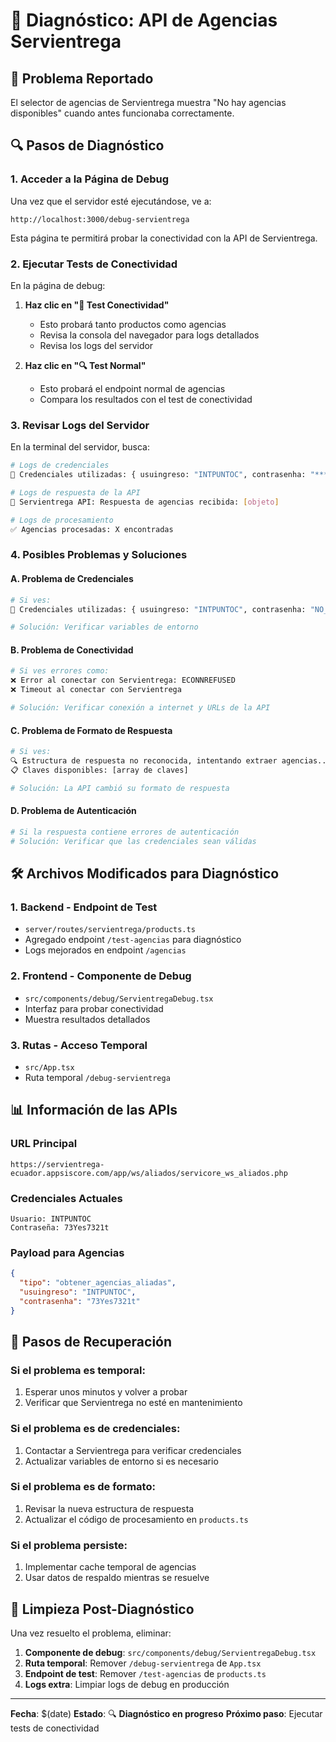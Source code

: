 # 🔧 Diagnóstico: API de Agencias Servientrega

## 🐛 Problema Reportado

El selector de agencias de Servientrega muestra "No hay agencias disponibles" cuando antes funcionaba correctamente.

## 🔍 Pasos de Diagnóstico

### 1. **Acceder a la Página de Debug**

Una vez que el servidor esté ejecutándose, ve a:

```
http://localhost:3000/debug-servientrega
```

Esta página te permitirá probar la conectividad con la API de Servientrega.

### 2. **Ejecutar Tests de Conectividad**

En la página de debug:

1. **Haz clic en "🧪 Test Conectividad"**

   - Esto probará tanto productos como agencias
   - Revisa la consola del navegador para logs detallados
   - Revisa los logs del servidor

2. **Haz clic en "🔍 Test Normal"**
   - Esto probará el endpoint normal de agencias
   - Compara los resultados con el test de conectividad

### 3. **Revisar Logs del Servidor**

En la terminal del servidor, busca:

```bash
# Logs de credenciales
🔑 Credenciales utilizadas: { usuingreso: "INTPUNTOC", contrasenha: "***" }

# Logs de respuesta de la API
📍 Servientrega API: Respuesta de agencias recibida: [objeto]

# Logs de procesamiento
✅ Agencias procesadas: X encontradas
```

### 4. **Posibles Problemas y Soluciones**

#### **A. Problema de Credenciales**

```bash
# Si ves:
🔑 Credenciales utilizadas: { usuingreso: "INTPUNTOC", contrasenha: "NO_SET" }

# Solución: Verificar variables de entorno
```

#### **B. Problema de Conectividad**

```bash
# Si ves errores como:
❌ Error al conectar con Servientrega: ECONNREFUSED
❌ Timeout al conectar con Servientrega

# Solución: Verificar conexión a internet y URLs de la API
```

#### **C. Problema de Formato de Respuesta**

```bash
# Si ves:
🔍 Estructura de respuesta no reconocida, intentando extraer agencias...
📋 Claves disponibles: [array de claves]

# Solución: La API cambió su formato de respuesta
```

#### **D. Problema de Autenticación**

```bash
# Si la respuesta contiene errores de autenticación
# Solución: Verificar que las credenciales sean válidas
```

## 🛠️ Archivos Modificados para Diagnóstico

### 1. **Backend - Endpoint de Test**

- `server/routes/servientrega/products.ts`
- Agregado endpoint `/test-agencias` para diagnóstico
- Logs mejorados en endpoint `/agencias`

### 2. **Frontend - Componente de Debug**

- `src/components/debug/ServientregaDebug.tsx`
- Interfaz para probar conectividad
- Muestra resultados detallados

### 3. **Rutas - Acceso Temporal**

- `src/App.tsx`
- Ruta temporal `/debug-servientrega`

## 📊 Información de las APIs

### **URL Principal**

```
https://servientrega-ecuador.appsiscore.com/app/ws/aliados/servicore_ws_aliados.php
```

### **Credenciales Actuales**

```
Usuario: INTPUNTOC
Contraseña: 73Yes7321t
```

### **Payload para Agencias**

```json
{
  "tipo": "obtener_agencias_aliadas",
  "usuingreso": "INTPUNTOC",
  "contrasenha": "73Yes7321t"
}
```

## 🔄 Pasos de Recuperación

### **Si el problema es temporal:**

1. Esperar unos minutos y volver a probar
2. Verificar que Servientrega no esté en mantenimiento

### **Si el problema es de credenciales:**

1. Contactar a Servientrega para verificar credenciales
2. Actualizar variables de entorno si es necesario

### **Si el problema es de formato:**

1. Revisar la nueva estructura de respuesta
2. Actualizar el código de procesamiento en `products.ts`

### **Si el problema persiste:**

1. Implementar cache temporal de agencias
2. Usar datos de respaldo mientras se resuelve

## 🧹 Limpieza Post-Diagnóstico

Una vez resuelto el problema, eliminar:

1. **Componente de debug**: `src/components/debug/ServientregaDebug.tsx`
2. **Ruta temporal**: Remover `/debug-servientrega` de `App.tsx`
3. **Endpoint de test**: Remover `/test-agencias` de `products.ts`
4. **Logs extra**: Limpiar logs de debug en producción

---

**Fecha**: $(date)
**Estado**: 🔍 **Diagnóstico en progreso**
**Próximo paso**: Ejecutar tests de conectividad
